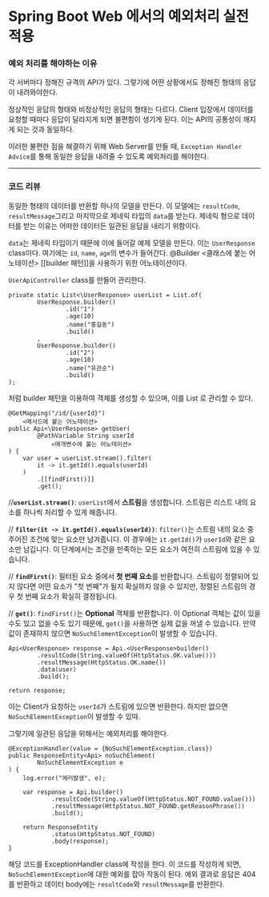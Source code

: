 # Spring Boot Web 에서의 예외처리 실전 적용

### 예외 처리를 해야하는 이유
각 서버마다 정해진 규격의 API가 있다. 그렇기에 어떤 상황에서도 정해진 형태의 응답이 내려와야한다.

정상적인 응답의 형태와 비정상적인 응답의 형태는 다르다. Client 입장에서 데이터를 요청할 때마다 응답이 달라지게 되면 불편함이 생기게 된다. 이는 API의 공통성이 깨지게 되는 것과 동일하다.

이러한 불편한 점을 해결하기 위해 Web Server를 만들 때, `Exception Handler Advice`를 통해 동일한 응답을 내려줄 수 있도록 예외처리를 해야한다.


---

### 코드 리뷰

동일한 형태의 데이터를 반환할 하나의 모델을 만든다. 이 모델에는 `resultCode`, `resultMessage`그리고 마지막으로 제네릭 타입의 `data`를 받는다.
제네릭 형으로 데이터를 받는 이유는 어떠한 데이터든 일관된 응답을 내리기 위함이다.

`data`는 제네릭 타입이기 때문에 이에 들어갈 예제 모델을 만든다. 이는 `UserResponse` class이다. 여기에는 `id`, `name`, `age`의 변수가 들어간다.
@Builder
	<클래스에 붙는 어노테이션>
	[[builder 패턴]]을 사용하기 위한 어노테이션이다.


`UserApiController` class를 만들어 관리한다.


```
private static List<\UserResponse> userList = List.of(  
        UserResponse.builder()  
                .id("1")  
                .age(10)  
                .name("홍길동")  
                .build()  
        ,  
        UserResponse.builder()  
                .id("2")  
                .age(10)  
                .name("유관순")  
                .build()  
);
```
처럼 builder 패턴을 이용하여 객체를 생성할 수 있으며, 이를 List 로 관리할 수 있다.


```
@GetMapping("/id/{userId}")  
	<메서드에 붙는 어노테이션>
public Api<\UserResponse> getUser(  
        @PathVariable String userId  
	        <매개변수에 붙는 어노테이션>
) {
	var user = userList.stream().filter(  
        it -> it.getId().equals(userId)  
	)  
        .[[findFirst()]]
        .get();
```

//**`userList.stream()`**: `userList`에서 **스트림**을 생성합니다. 스트림은 리스트 내의 요소를 하나씩 처리할 수 있게 해줍니다.

// **`filter(it -> it.getId().equals(userId))`**: `filter()`는 스트림 내의 요소 중 주어진 조건에 맞는 요소만 남겨줍니다. 이 경우에는 `it.getId()`가 `userId`와 같은 요소만 남깁니다. 이 단계에서는 조건을 만족하는 모든 요소가 여전히 스트림에 있을 수 있습니다.

// **`findFirst()`**: 필터된 요소 중에서 **첫 번째 요소**를 반환합니다. 스트림이 정렬되어 있지 않다면 어떤 요소가 "첫 번째"가 될지 확실하지 않을 수 있지만, 정렬된 스트림의 경우 첫 번째 요소가 확실히 결정됩니다.

// **`get()`**: `findFirst()`는 **Optional** 객체를 반환합니다. 이 Optional 객체는 값이 있을 수도 있고 없을 수도 있기 때문에, `get()`을 사용하면 실제 값을 꺼낼 수 있습니다. 만약 값이 존재하지 않으면 `NoSuchElementException`이 발생할 수 있습니다.


```
Api<UserResponse> response = Api.<UserResponse>builder()  
        .resultCode(String.valueOf(HttpStatus.OK.value()))  
        .resultMessage(HttpStatus.OK.name())  
        .data(user)  
        .build();

return response;
```
이는 Client가 요청하는 `userId`가 스트림에 있으면 반환한다. 하지만 없으면 `NoSuchElementException`이 발생할 수 있따.

그렇기에 일관된 응답을 위해서는 예외처리를 해야한다.


```
@ExceptionHandler(value = {NoSuchElementException.class})  
public ResponseEntity<Api> noSuchElement(  
        NoSuchElementException e  
) {  
    log.error("에러발생", e);  
  
    var response = Api.builder()  
            .resultCode(String.valueOf(HttpStatus.NOT_FOUND.value()))  
            .resultMessage(HttpStatus.NOT_FOUND.getReasonPhrase())  
            .build();  
  
    return ResponseEntity  
            .status(HttpStatus.NOT_FOUND)  
            .body(response);  
}
```
해당 코드를 ExceptionHandler class에 작성을 한다. 이 코드를 작성하게 되면, `NoSuchElementException`에 대한 예외를 잡아 작동이 된다.
예외 결과로 응답은 404를 반환하고 데이터 body에는 `resultCode`와 `resultMessage`를 반환한다.
